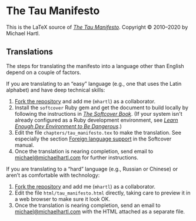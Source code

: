 # The Tau Manifesto

This is the LaTeX source of [*The Tau Manifesto*](https://tauday.com/tau-manifesto). Copyright © 2010–2020 by Michael Hartl.

## Translations

The steps for translating the manifesto into a language other than English depend on a couple of factors. 

If you are translating to an “easy” language (e.g., one that uses the Latin alphabet) and have deep technical skills:

1. [Fork the repository](https://help.github.com/en/github/getting-started-with-github/fork-a-repo) and add me (`mhartl`) as a collaborator.
2. Install the `softcover` Ruby gem and get the document to build locally by following the instructions in [*The Softcover Book*](http://manual.softcover.io/book). (If your system isn't already configured as a Ruby development environment, see [*Learn Enough Dev Environment to Be Dangerous*](https://www.learnenough.com/dev-environment-tutorial).)
3. Edit the file `chapters/tau_manifesto.tex` to make the translation. See especially the section [Foreign language support](http://manual.softcover.io/book/customization#sec-foreign_language) in the Softcover manual.
4. Once the translation is nearing completion, send email to michael@michaelhartl.com for further instructions.

If you are translating to a “hard” language (e.g., Russian or Chinese) or aren’t as comfortable with technology:

1. [Fork the repository](https://help.github.com/en/github/getting-started-with-github/fork-a-repo) and add me (`mhartl`) as a collaborator.
2. Edit the file `html/tau_manifesto.html` directly, taking care to preview it in a web browser to make sure it look OK.
3. Once the translation is nearing completion, send an email to michael@michaelhartl.com with the HTML attached as a separate file.